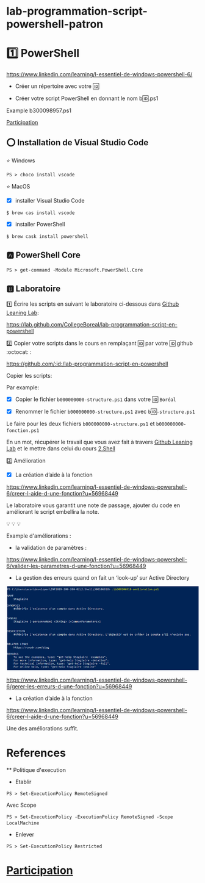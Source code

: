 # lab-programmation-script-powershell-patron

# :one: PowerShell


https://www.linkedin.com/learning/l-essentiel-de-windows-powershell-6/

* Créer un répertoire avec votre :id:

* Créer votre script PowerShell en donnant le nom b:id:.ps1

Example b300098957.ps1

[Participation](Participation.md)

## :o: Installation de Visual Studio Code

:star: Windows

```
PS > choco install vscode
```

:star: MacOS

- [x] installer Visual Studio Code

```
$ brew cas install vscode
```

- [x] installer PowerShell

```
$ brew cask install powershell
```

## :a: PowerShell Core

```
PS > get-command -Module Microsoft.PowerShell.Core
```

## :b: Laboratoire

:one: Écrire les scripts en suivant le laboratoire ci-dessous dans [Github Leaning Lab](https://lab.github.com/CollegeBoreal):

https://lab.github.com/CollegeBoreal/lab-programmation-script-en-powershell


:two: Copier votre scripts dans le cours en remplaçant :id: par votre :id: github :octocat: :


https://github.com/:id:/lab-programmation-script-en-powershell

Copier les scripts:

Par example:

- [x] Copier le fichier `b000000000-structure.ps1` dans votre :id: `Boréal` 

- [x] Renommer le fichier `b000000000-structure.ps1` avec `b`:id:`-structure.ps1` 

Le faire pour les deux fichiers `b000000000-structure.ps1` et `b000000000-fonction.ps1`

En un mot, récupérer le travail que vous avez fait à travers [Github Leaning Lab](https://lab.github.com/CollegeBoreal) et le mettre dans celui du cours [2.Shell](../2.Shell)

:two: Amélioration

* [x] La création d’aide à la fonction
 
https://www.linkedin.com/learning/l-essentiel-de-windows-powershell-6/creer-l-aide-d-une-fonction?u=56968449

Le laboratoire vous garantit une note de passage, ajouter du code en améliorant le script embellira la note.

💡
💡
💡

Example d'améliorations :
 
* la validation de paramètres :
 
https://www.linkedin.com/learning/l-essentiel-de-windows-powershell-6/valider-les-parametres-d-une-fonction?u=56968449
 
* La gestion des erreurs quand on fait un ‘look-up’ sur Active Directory

![](image/amil.png)
 
https://www.linkedin.com/learning/l-essentiel-de-windows-powershell-6/gerer-les-erreurs-d-une-fonction?u=56968449
 
* La création d’aide à la fonction
 
https://www.linkedin.com/learning/l-essentiel-de-windows-powershell-6/creer-l-aide-d-une-fonction?u=56968449
 
Une des améliorations suffit.

# References

** Politique d'execution

- Etablir


```
PS > Set-ExecutionPolicy RemoteSigned
```

Avec Scope


```
PS > Set-ExecutionPolicy -ExecutionPolicy RemoteSigned -Scope LocalMachine
```

- Enlever

```
PS > Set-ExecutionPolicy Restricted
```

# [Participation](.scripts/Participation.md)
